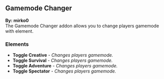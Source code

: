 ## Gamemode Changer
**By: mirko0**<br>
The Gamemode Changer addon allows you to change players gamemode with element.
<br>

### Elements
* **Toggle Creative** - *Changes players gamemode.*
* **Toggle Survival** - *Changes players gamemode.*
* **Toggle Adventure** - *Changes players gamemode.*
* **Toggle Spectator** - *Changes players gamemode.*
